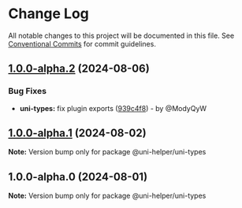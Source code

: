 # Change Log

All notable changes to this project will be documented in this file.
See [Conventional Commits](https://conventionalcommits.org) for commit guidelines.

## [1.0.0-alpha.2](https://github.com/uni-helper/uni-types/compare/v1.0.0-alpha.1...v1.0.0-alpha.2) (2024-08-06)

### Bug Fixes

* **uni-types:** fix plugin exports ([939c4f8](https://github.com/uni-helper/uni-types/commit/939c4f8da7bf23e6bb92a771a6294ea692a17308)) - by @ModyQyW

## [1.0.0-alpha.1](https://github.com/uni-helper/uni-types/compare/v1.0.0-alpha.0...v1.0.0-alpha.1) (2024-08-02)

**Note:** Version bump only for package @uni-helper/uni-types

## 1.0.0-alpha.0 (2024-08-01)

**Note:** Version bump only for package @uni-helper/uni-types
